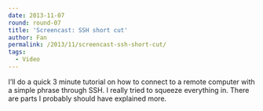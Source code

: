 ```yaml
---
date: 2013-11-07
round: round-07
title: 'Screencast: SSH short cut'
author: Fan
permalink: /2013/11/screencast-ssh-short-cut/
tags:
  - Video
---
```

I&#8217;ll do a quick 3 minute tutorial on how to connect to a remote computer with a simple phrase through SSH. I really tried to squeeze everything in. There are parts I probably should have explained more.

&nbsp;

    

[  
][1]

 [1]: http://youtu.be/OtAA6RvstMk
